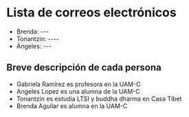 # Lista de correos electrónicos
* Brenda: ---
* Tonantzin: ----
* Ángeles: ---

## Breve descripción de cada persona
* Gabriela Ramírez es profesora en la UAM-C
* Angeles Lopez es una alumna de la UAM-C
* Tonantzin es estudia LTSI y buddha dharma en Casa Tíbet
* Brenda Aguilar es alumna en la UAM-C
